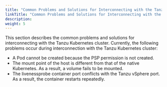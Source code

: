 ```yaml
---
title: "Common Problems and Solutions for Interconnecting with the Tanzu Kubernetes Cluster"
linkTitle: "Common Problems and Solutions for Interconnecting with the Tanzu Kubernetes Cluster"
description: 
weight: 5
---
```


This section describes the common problems and solutions for interconnecting with the Tanzu Kubernetes cluster. Currently, the following problems occur during interconnection with the Tanzu Kubernetes cluster:

-   A Pod cannot be created because the PSP permission is not created.
-   The mount point of the host is different from that of the native Kubernetes. As a result, a volume fails to be mounted.
-   The livenessprobe container port conflicts with the Tanzu vSphere port. As a result, the container restarts repeatedly.





